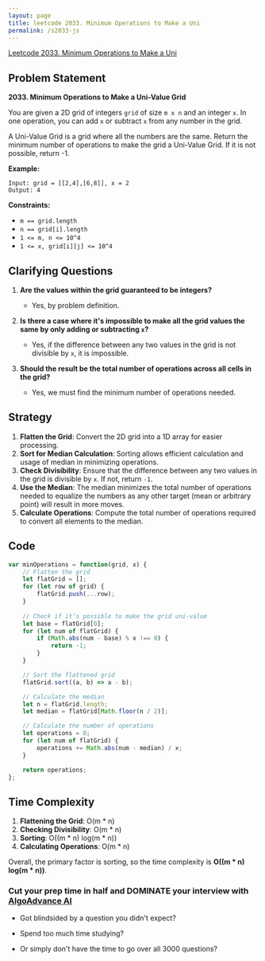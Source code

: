 ```yaml
---
layout: page
title: leetcode 2033. Minimum Operations to Make a Uni
permalink: /s2033-js
---
```

[Leetcode 2033. Minimum Operations to Make a Uni](https://algoadvance.github.io/algoadvance/l2033)
## Problem Statement

**2033. Minimum Operations to Make a Uni-Value Grid**

You are given a 2D grid of integers `grid` of size `m x n` and an integer `x`. In one operation, you can add `x` or subtract `x` from any number in the grid.

A Uni-Value Grid is a grid where all the numbers are the same. Return the minimum number of operations to make the grid a Uni-Value Grid. If it is not possible, return -1.

**Example:**

```plaintext
Input: grid = [[2,4],[6,8]], x = 2
Output: 4
```

**Constraints:**
- `m == grid.length`
- `n == grid[i].length`
- `1 <= m, n <= 10^4`
- `1 <= x, grid[i][j] <= 10^4`

## Clarifying Questions

1. **Are the values within the grid guaranteed to be integers?**
   - Yes, by problem definition.

2. **Is there a case where it's impossible to make all the grid values the same by only adding or subtracting `x`?**
   - Yes, if the difference between any two values in the grid is not divisible by `x`, it is impossible.

3. **Should the result be the total number of operations across all cells in the grid?**
   - Yes, we must find the minimum number of operations needed.

## Strategy

1. **Flatten the Grid**: Convert the 2D grid into a 1D array for easier processing.
2. **Sort for Median Calculation**: Sorting allows efficient calculation and usage of median in minimizing operations.
3. **Check Divisibility**: Ensure that the difference between any two values in the grid is divisible by `x`. If not, return `-1`.
4. **Use the Median**: The median minimizes the total number of operations needed to equalize the numbers as any other target (mean or arbitrary point) will result in more moves.
5. **Calculate Operations**: Compute the total number of operations required to convert all elements to the median.

## Code

```javascript
var minOperations = function(grid, x) {
    // Flatten the grid
    let flatGrid = [];
    for (let row of grid) {
        flatGrid.push(...row);
    }
    
    // Check if it's possible to make the grid uni-value
    let base = flatGrid[0];
    for (let num of flatGrid) {
        if (Math.abs(num - base) % x !== 0) {
            return -1;
        }
    }

    // Sort the flattened grid
    flatGrid.sort((a, b) => a - b);

    // Calculate the median
    let n = flatGrid.length;
    let median = flatGrid[Math.floor(n / 2)];

    // Calculate the number of operations
    let operations = 0;
    for (let num of flatGrid) {
        operations += Math.abs(num - median) / x;
    }

    return operations;
};
```

## Time Complexity

1. **Flattening the Grid**: O(m * n)
2. **Checking Divisibility**: O(m * n)
3. **Sorting**: O((m * n) log(m * n))
4. **Calculating Operations**: O(m * n)

Overall, the primary factor is sorting, so the time complexity is **O((m * n) log(m * n))**.


### Cut your prep time in half and DOMINATE your interview with [AlgoAdvance AI](https://algoAdvance.com)

- Got blindsided by a question you didn't expect?

- Spend too much time studying?

- Or simply don't have the time to go over all 3000 questions?

